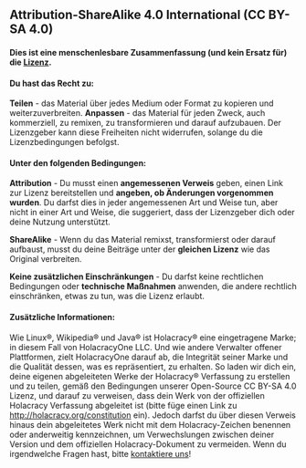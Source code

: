 ## Attribution-ShareAlike 4.0 International (CC BY-SA 4.0)

#### Dies ist eine menschenlesbare Zusammenfassung (und kein Ersatz für) die <a href="https://creativecommons.org/licenses/by-sa/4.0/legalcode" target="_blank">Lizenz</a>.

#### Du hast das Recht zu:

**Teilen** - das Material über jedes Medium oder Format zu kopieren und weiterzuverbreiten.
**Anpassen** - das Material für jeden Zweck, auch kommerziell, zu remixen, zu transformieren und darauf aufzubauen.
Der Lizenzgeber kann diese Freiheiten nicht widerrufen, solange du die Lizenzbedingungen befolgst.

#### Unter den folgenden Bedingungen:

**Attribution** - Du musst einen **angemessenen Verweis** geben, einen Link zur Lizenz bereitstellen und **angeben, ob Änderungen vorgenommen wurden**. Du darfst dies in jeder angemessenen Art und Weise tun, aber nicht in einer Art und Weise, die suggeriert, dass der Lizenzgeber dich oder deine Nutzung unterstützt.

**ShareAlike** - Wenn du das Material remixst, transformierst oder darauf aufbaust, musst du deine Beiträge unter der **gleichen Lizenz** wie das Original verbreiten.

**Keine zusätzlichen Einschränkungen** - Du darfst keine rechtlichen Bedingungen oder **technische Maßnahmen** anwenden, die andere rechtlich einschränken, etwas zu tun, was die Lizenz erlaubt.

#### Zusätzliche Informationen:

Wie Linux®, Wikipedia® und Java® ist Holacracy® eine eingetragene Marke; in diesem Fall von HolacracyOne LLC. Und wie andere Verwalter offener Plattformen, zielt HolacracyOne darauf ab, die Integrität seiner Marke und die Qualität dessen, was es repräsentiert, zu erhalten. So laden wir dich ein, deine eigenen abgeleiteten Werke der Holacracy® Verfassung zu erstellen und zu teilen, gemäß den Bedingungen unserer Open-Source CC BY-SA 4.0 Lizenz, und darauf zu verweisen, dass dein Werk von der offiziellen Holacracy Verfassung abgeleitet ist (bitte füge einen Link zu http://holacracy.org/constitution ein). Jedoch darfst du über diesen Verweis hinaus dein abgeleitetes Werk nicht mit dem Holacracy-Zeichen benennen oder anderweitig kennzeichnen, um Verwechslungen zwischen deiner Version und dem offiziellen Holacracy-Dokument zu vermeiden. Wenn du irgendwelche Fragen hast, bitte <a href="http://www.holacracy.org/contact/" target="_blank">kontaktiere uns</a>!
